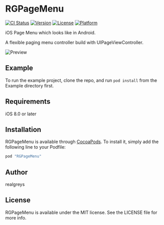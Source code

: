 # RGPageMenu

[![CI Status](http://img.shields.io/travis/10040774/RGPageMenu.svg?style=flat)](https://travis-ci.org/10040774/RGPageMenu)
[![Version](https://img.shields.io/cocoapods/v/RGPageMenu.svg?style=flat)](http://cocoapods.org/pods/RGPageMenu)
[![License](https://img.shields.io/cocoapods/l/RGPageMenu.svg?style=flat)](http://cocoapods.org/pods/RGPageMenu)
[![Platform](https://img.shields.io/cocoapods/p/RGPageMenu.svg?style=flat)](http://cocoapods.org/pods/RGPageMenu)

iOS Page Menu which looks like in Android.

A flexible paging menu controller build with UIPageViewController.

![Preview](https://github.com/realgreys/RGPageMenu/preview.gif)

## Example

To run the example project, clone the repo, and run `pod install` from the Example directory first.

## Requirements

iOS 8.0 or later

## Installation

RGPageMenu is available through [CocoaPods](http://cocoapods.org). To install
it, simply add the following line to your Podfile:

```ruby
pod "RGPageMenu"
```

## Author

realgreys

## License

RGPageMenu is available under the MIT license. See the LICENSE file for more info.
